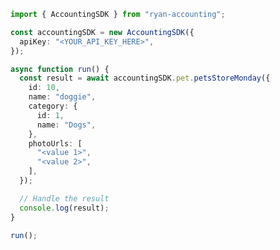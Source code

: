 <!-- Start SDK Example Usage [usage] -->
```typescript
import { AccountingSDK } from "ryan-accounting";

const accountingSDK = new AccountingSDK({
  apiKey: "<YOUR_API_KEY_HERE>",
});

async function run() {
  const result = await accountingSDK.pet.petsStoreMonday({
    id: 10,
    name: "doggie",
    category: {
      id: 1,
      name: "Dogs",
    },
    photoUrls: [
      "<value 1>",
      "<value 2>",
    ],
  });

  // Handle the result
  console.log(result);
}

run();

```
<!-- End SDK Example Usage [usage] -->